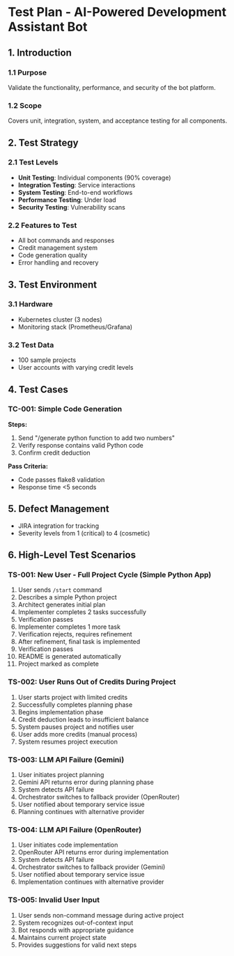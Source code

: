 # Test Plan - AI-Powered Development Assistant Bot

## 1. Introduction
### 1.1 Purpose
Validate the functionality, performance, and security of the bot platform.

### 1.2 Scope
Covers unit, integration, system, and acceptance testing for all components.

## 2. Test Strategy
### 2.1 Test Levels
- **Unit Testing**: Individual components (90% coverage)
- **Integration Testing**: Service interactions
- **System Testing**: End-to-end workflows
- **Performance Testing**: Under load
- **Security Testing**: Vulnerability scans

### 2.2 Features to Test
- All bot commands and responses
- Credit management system
- Code generation quality
- Error handling and recovery

## 3. Test Environment
### 3.1 Hardware
- Kubernetes cluster (3 nodes)
- Monitoring stack (Prometheus/Grafana)

### 3.2 Test Data
- 100 sample projects
- User accounts with varying credit levels

## 4. Test Cases
### TC-001: Simple Code Generation
**Steps:**
1. Send "/generate python function to add two numbers"
2. Verify response contains valid Python code
3. Confirm credit deduction

**Pass Criteria:**
- Code passes flake8 validation
- Response time <5 seconds

## 5. Defect Management
- JIRA integration for tracking
- Severity levels from 1 (critical) to 4 (cosmetic)

## 6. High-Level Test Scenarios

### TS-001: New User - Full Project Cycle (Simple Python App)
1. User sends `/start` command
2. Describes a simple Python project
3. Architect generates initial plan
4. Implementer completes 2 tasks successfully
5. Verification passes
6. Implementer completes 1 more task
7. Verification rejects, requires refinement
8. After refinement, final task is implemented
9. Verification passes
10. README is generated automatically
11. Project marked as complete

### TS-002: User Runs Out of Credits During Project
1. User starts project with limited credits
2. Successfully completes planning phase
3. Begins implementation phase
4. Credit deduction leads to insufficient balance
5. System pauses project and notifies user
6. User adds more credits (manual process)
7. System resumes project execution

### TS-003: LLM API Failure (Gemini)
1. User initiates project planning
2. Gemini API returns error during planning phase
3. System detects API failure
4. Orchestrator switches to fallback provider (OpenRouter)
5. User notified about temporary service issue
6. Planning continues with alternative provider

### TS-004: LLM API Failure (OpenRouter)
1. User initiates code implementation
2. OpenRouter API returns error during implementation
3. System detects API failure
4. Orchestrator switches to fallback provider (Gemini)
5. User notified about temporary service issue
6. Implementation continues with alternative provider

### TS-005: Invalid User Input
1. User sends non-command message during active project
2. System recognizes out-of-context input
3. Bot responds with appropriate guidance
4. Maintains current project state
5. Provides suggestions for valid next steps